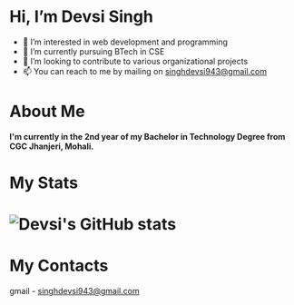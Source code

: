# Hi, I’m Devsi Singh
- 👀 I’m interested in web development and programming
- 🌱 I’m currently pursuing BTech in CSE 
- 💞️ I’m looking to contribute to various organizational projects
- 📫 You can reach to me by mailing on singhdevsi943@gmail.com 

<!---
emily876/emily876 is a ✨ special ✨ repository because its `README.md` (this file) appears on your GitHub profile.
You can click the Preview link to take a look at your changes.
--->

# About Me
**I'm currently in the 2nd year of my Bachelor in Technology Degree from CGC Jhanjeri, Mohali.**

# My Stats
# ![Devsi's GitHub stats](https://github-readme-stats.vercel.app/api?username=emily876&show_icons=true&theme=tokyonight)




# My Contacts
gmail - singhdevsi943@gmail.com
